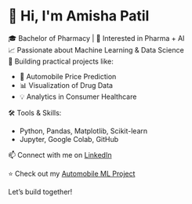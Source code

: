 # 👋 Hi, I'm Amisha Patil

🎓 Bachelor of Pharmacy | 💊 Interested in Pharma + AI  
📈 Passionate about Machine Learning & Data Science  
📘 Building practical projects like:
- 🚗 Automobile Price Prediction
- 📊 Visualization of Drug Data
- 💡 Analytics in Consumer Healthcare

🛠️ Tools & Skills:
- Python, Pandas, Matplotlib, Scikit-learn
- Jupyter, Google Colab, GitHub

📫 Connect with me on [LinkedIn](https://www.linkedin.com)

⭐️ Check out my [Automobile ML Project](https://github.com/Amishapatil28/automobile-price-prediction)

Let’s build together!